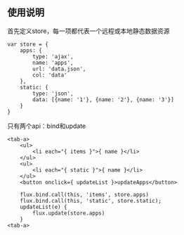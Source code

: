 ## 使用说明
首先定义store，每一项都代表一个远程或本地静态数据资源

    var store = {
        apps: {
            type: 'ajax',
            name: 'apps',
            url: 'data.json',
            col: 'data'
        },
        static: {
            type: 'json',
            data: [{name: '1'}, {name: '2'}, {name: '3'}]
        }
    }

只有两个api：bind和update

    <tab-a>
        <ul>
            <li each="{ items }">{ name }</li>
        </ul>
        <ul>
            <li each="{ static }">{ name }</li>
        </ul>
        <button onclick={ updateList }>updateApps</button>
        
        flux.bind.call(this, 'items', store.apps)
        flux.bind.call(this, 'static', store.static);
        updateList(e) {
            flux.update(store.apps)
        }
    <tab-a>
    

